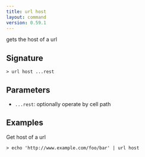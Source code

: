 ```yaml
---
title: url host
layout: command
version: 0.59.1
---
```


gets the host of a url

## Signature

```> url host ...rest```

## Parameters

 -  `...rest`: optionally operate by cell path

## Examples

Get host of a url
```shell
> echo 'http://www.example.com/foo/bar' | url host
```
